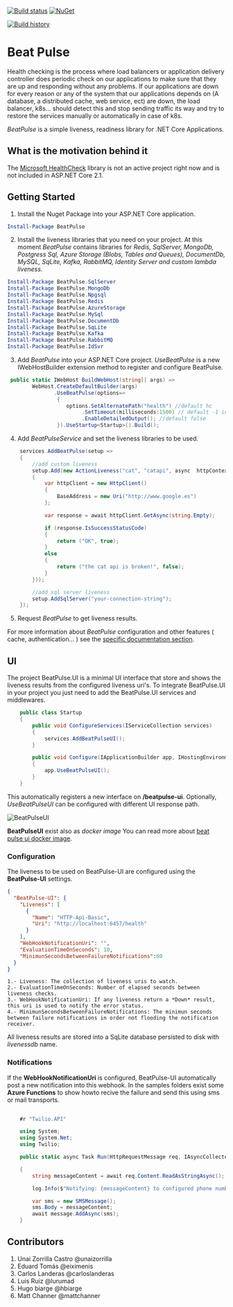 [![Build status](https://ci.appveyor.com/api/projects/status/fqcak0q6q83f730c?svg=true)](https://ci.appveyor.com/project/Xabaril/beatpulse) [![NuGet](https://img.shields.io/nuget/v/BeatPulse.svg)](https://www.nuget.org/packages/BeatPulse/)

[![Build history](https://buildstats.info/appveyor/chart/xabaril/beatpulse)](https://ci.appveyor.com/project/xabaril/beatpulse/history)

# Beat Pulse

Health checking is the process where load balancers or application delivery controller does periodic check on our applications to make sure that they are up and responding without any problems. If our applications are down for every reason or any of the system that our applications depends on (A database, a distributed cache, web service, ect) are down, the load balancer, k8s... should detect this and stop sending traffic its way and try to restore the services manually or automatically in case of k8s.

*BeatPulse* is a simple liveness, readiness library for .NET Core Applications. 

## What is the motivation behind it

The [Microsoft HealthCheck](https://github.com/dotnet-architecture/HealthChecks) library is not an active project right now and is not included  in ASP.NET Core 2.1.

## Getting Started

1. Install the Nuget Package into your ASP.NET Core application.

``` PowerShell
Install-Package BeatPulse
```

2. Install the liveness libraries that you need on your project. At this moment *BeatPulse* contains libraries for *Redis, SqlServer, MongoDb, Postgress Sql, Azure Storage (Blobs, Tables and Queues), DocumentDb, MySQL, SqLite, Kafka, RabbitMQ, Identity Server and custom lambda liveness*.

``` PowerShell
Install-Package BeatPulse.SqlServer
Install-Package BeatPulse.MongoDb
Install-Package BeatPulse.Npgsql
Install-Package BeatPulse.Redis
Install-Package BeatPulse.AzureStorage
Install-Package BeatPulse.MySql
Install-Package BeatPulse.DocumentDb
Install-Package BeatPulse.SqLite
Install-Package BeatPulse.Kafka
Install-Package BeatPulse.RabbitMQ
Install-Package BeatPulse.IdSvr
```

3. Add *BeatPulse* into your ASP.NET Core project. *UseBeatPulse* is a new IWebHostBuilder extension method to register and configure BeatPulse.

``` csharp
 public static IWebHost BuildWebHost(string[] args) =>
        WebHost.CreateDefaultBuilder(args)
               .UseBeatPulse(options=>
                {
                   options.SetAlternatePath("health") //default hc
                        .SetTimeout(milliseconds:1500) // default -1 infinitely
                        .EnableDetailedOutput(); //default false
                }).UseStartup<Startup>().Build();
```

4. Add *BeatPulseService* and set the liveness libraries to be used.

``` csharp
    services.AddBeatPulse(setup =>
    {
        //add custom liveness
        setup.Add(new ActionLiveness("cat", "catapi", async  httpContext =>
        {
            var httpClient = new HttpClient()
            {
                BaseAddress = new Uri("http://www.google.es")
            };

            var response = await httpClient.GetAsync(string.Empty);

            if (response.IsSuccessStatusCode)
            {
                return ("OK", true);
            }
            else
            {
                return ("the cat api is broken!", false);
            }
        }));

        //add sql server liveness
        setup.AddSqlServer("your-connection-string");
    });
```

5. Request *BeatPulse* to get liveness results.

For more information about *BeatPulse* configuration and other features ( cache, authentication... ) see the [specific documentation section](./doc/beatpulse.md).

## UI

The project BeatPulse.UI is a minimal UI interface that store and shows the liveness results from the configured liveness uri's. To integrate BeatPulse.UI in your project you just need to add the BeatPulse.UI services and middlewares.

```csharp
    public class Startup
    {       
        public void ConfigureServices(IServiceCollection services)
        {
            services.AddBeatPulseUI();
        }

        public void Configure(IApplicationBuilder app, IHostingEnvironment env)
        {
            app.UseBeatPulseUI();
        }
    }
```

This automatically registers a new interface on **/beatpulse-ui**. Optionally, *UseBeatPulseUI* can be configured with different UI response path.

![BeatPulseUI](./doc/BeatPulseUI-1.PNG)

**BeatPulseUI** exist also as *docker image*  You can read more about [beat pulse ui docker image](./doc/ui-docker.md).

### Configuration

The liveness to be used on BeatPulse-UI are configured using the **BeatPulse-UI** settings.

```json
{
  "BeatPulse-UI": {
    "Liveness": [
      {
        "Name": "HTTP-Api-Basic",
        "Uri": "http://localhost:6457/health"
      }
    ],
    "WebHookNotificationUri": "",
    "EvaluationTimeOnSeconds": 10,
    "MinimunSecondsBetweenFailureNotifications":60
  }
}
```

    1.- Liveness: The collection of liveness uris to watch.
    2.- EvaluationTimeOnSeconds: Number of elapsed seconds between liveness checks.
    3.- WebHookNotificationUri: If any liveness return a *Down* result, this uri is used to notify the error status.
    4.- MinimunSecondsBetweenFailureNotifications: The minimun seconds between failure notifications in order not flooding the notification receiver.

All liveness results are stored into a SqLite database persisted to disk with *livenessdb* name.

### Notifications

If the **WebHookNotificationUri** is configured, BeatPulse-UI automatically post a new notification into this webhook. In the samples folders exist some **Azure Functions** to show howto recive the failure and send this using sms or mail transports.

```csharp
    
    #r "Twilio.API"

    using System;
    using System.Net;
    using Twilio;

    public static async Task Run(HttpRequestMessage req, IAsyncCollector<SMSMessage> message, TraceWriter log)

    {
        string messageContent = await req.Content.ReadAsStringAsync();

        log.Info($"Notifying: {messageContent} to configured phone number");

        var sms = new SMSMessage();
        sms.Body = messageContent;
        await message.AddAsync(sms);
    }

```

## Contributors

1. Unai Zorrilla Castro @unaizorrilla
2. Eduard Tomás @eiximenis
3. Carlos Landeras @carloslanderas
4. Luis Ruiz @lurumad
5. Hugo biarge @hbiarge
6. Matt Channer @mattchanner
